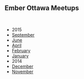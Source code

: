 ## Ember Ottawa Meetups

<br />

- 2015
 - [September](2015/09-september)
 - [June](2015/06-june)
 - [April](2015/04-april)
 - [February](2015/02-february)
 - [January](2015/01-january)
- 2014
 - [December](2014/12-december)
 - [November](2014/11-november)
